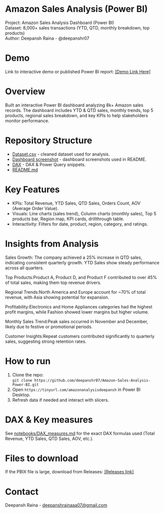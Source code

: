 # Amazon Sales Analysis (Power BI)

Project: Amazon Sales Analysis Dashboard (Power BI)  
Dataset: 8,000+ sales transactions (YTD, QTD, monthly breakdown, top products)  
Author: Deepansh Raina - @deepanshr07

# Demo
Link to interactive demo or published Power BI report: [\[Demo Link Here\]](https://tinyurl.com/amazonanalysisdeepansh)

# Overview
Built an interactive Power BI dashboard analyzing 8k+ Amazon sales records. The dashboard includes YTD & QTD sales, monthly trends, top 5 products, regional sales breakdown, and key KPIs to help stakeholders monitor performance.

# Repository Structure
- [Dataset.csv](https://github.com/deepanshr07/Amazon-Sales-Analysis-Power-BI/blob/main/Amazon_Combined_Data.xlsx) - cleaned dataset used for analysis.   
- [Dashboard screenshot](https://github.com/deepanshr07/Amazon-Sales-Analysis-Power-BI/blob/main/AmazonSalesDashboard.jpg) - dashboard screenshots used in README.  
- [DAX](https://github.com/deepanshr07/Amazon-Sales-Analysis-Power-BI/blob/main/Notebook-DAX-measures) - DAX & Power Query snippets.  
- [README.md](https://github.com/deepanshr07/Amazon-Sales-Analysis-Power-BI/blob/main/README.md)

# Key Features
- KPIs: Total Revenue, YTD Sales, QTD Sales, Orders Count, AOV (Average Order Value).  
- Visuals: Line charts (sales trend), Column charts (monthly sales), Top 5 products bar, Region map, KPI cards, drillthrough table.  
- Interactivity: Filters for date, product, region, category, and ratings.

# Insights from Analysis

Sales Growth:
The company achieved a 25% increase in QTD sales, indicating consistent quarterly growth. YTD Sales show steady performance across all quarters.

Top Products:Product A, Product D, and Product F contributed to over 45% of total sales, making them top revenue drivers.

Regional Trends:North America and Europe account for ~70% of total revenue, with Asia showing potential for expansion.

Profitability:Electronics and Home Appliances categories had the highest profit margins, while Fashion showed lower margins but higher volume.

Monthly Sales Trend:Peak sales occurred in November and December, likely due to festive or promotional periods.

Customer Insights:Repeat customers contributed significantly to quarterly sales, suggesting strong retention rates.

# How to run
1. Clone the repo:  
   `git clone https://github.com/deepanshr07/Amazon-Sales-Analysis-Power-BI.git`  
2. Open `https://tinyurl.com/amazonanalysisdeepansh` in Power BI Desktop.  
3. Refresh data if needed and interact with slicers.

# DAX & Key measures
See [notebooks/DAX_measures.md](https://github.com/deepanshr07/Amazon-Sales-Analysis-Power-BI/blob/main/Notebook-DAX-measures) for the exact DAX formulas used (Total Revenue, YTD Sales, QTD Sales, AOV, etc.).

# Files to download
If the PBIX file is large, download from Releases: [\[Releases link\]](https://tinyurl.com/amazonanalysisdeepansh)

# Contact
Deepansh Raina - deepanshrainaaa07@gmail.com
